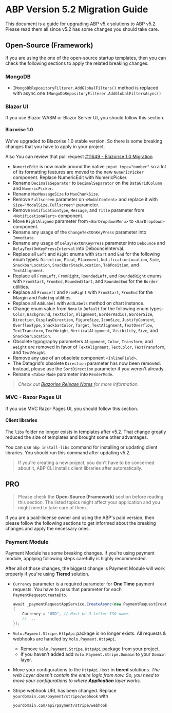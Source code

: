 # ABP Version 5.2 Migration Guide

This document is a guide for upgrading ABP v5.x solutions to ABP v5.2. Please read them all since v5.2 has some changes you should take care.

## Open-Source (Framework)

If you are using the one of the open-source startup templates, then you can check the following sections to apply the related breaking changes:

### MongoDB

- `IMongoDbRepositoryFilterer.AddGlobalFilters()` method is replaced with async one `IMongoDbRepositoryFilterer.AddGlobalFiltersAsync()` 

### Blazor UI
If you use Blazor WASM or Blazor Server UI, you should follow this section.

#### Blazorise 1.0
We've upgraded to Blazorise 1.0 stable version. So there is some breaking changes that you have to apply in your project.

Also You can review that pull request [#11649 - Blazorise 1.0 Migration](https://github.com/abpframework/abp/pull/11649)

- `NumericEdit` is now made around the native `input type="number"` so a lot of its formatting features are moved to the new `NumericPicker` component. Replace NumericEdit with NumericPicker.
- Rename `DecimalsSeparator` to `DecimalSeparator` on the `DataGridColumn` and `NumericPicker`.
- Rename `MaxMessageSize` to `MaxChunkSize`.
- Remove `Fullscreen` parameter on `<ModalContent>` and replace it with `Size="ModalSize.Fullscreen"` parameter.
- Remove `NotificationType`, `Message`, and `Title` parameter from `<NotificationAlert>` component.
- Move `RightAligned` parameter from `<BarDropdownMenu>` to `<BarDropdown>` component.
- Rename any usage of the `ChangeTextOnKeyPress` parameter into `Immediate`.
- Rename any usage of `DelayTextOnKeyPress` parameter into `Debounce` and `DelayTextOnKeyPressInterval` into DebounceInterval.
- Replace all `Left` and `Right` enums with `Start` and `End` for the following enum types: `Direction`, `Float`, `Placement`, `NotificationLocation`, `Side`, `SnackbarLocation`, `SnackbarStackLocation`, `TabPosition`, and `TextAlignment`.
- Replace all `FromLeft`, `FromRight`, `RoundedLeft`, and `RoundedRight` enums with `FromStart`, `FromEnd`, `RoundedStart`, and `RoundedEnd` for the `Border` utilities.
- Replace all `FromLeft` and `FromRight` with `FromStart`, `FromEnd` for the Margin and `Padding` utilities.
- Replace all `AddLabel` with `AddLabels` method on chart instance.
- Change enum value from `None` to `Default` for the following enum types: `Color`, `Background`, `TextColor`, `Alignment`, `BorderRadius`, `BorderSize`, `Direction`, `DisplayDirection`, `FigureSize`, `IconSize`, `JustifyContent`, `OverflowType`, `SnackbarColor`, `Target`, `TextAlignment`, `TextOverflow`, `TextTransform`, `TextWeight`, `VerticalAlignment`, `Visibility`, `Size`, and `SnackbarLocation`.
- Obsolete typography parameters `Alignment`, `Color`, `Transform`, and `Weight` are removed in favor of `TextAlignment`, `TextColor`, `TextTransform`, and `TextWeight`.
- Remove any use of an obsolete component `<InlineField>`.
- The Datagrid's obsolete `Direction` parameter has now been removed. Instead, please use the `SortDirection` parameter if you weren't already..
- Rename `<Tabs>` `Mode` parameter into `RenderMode`.

> _Check out [Blazorise Release Notes](https://preview.blazorise.com/news/release-notes/100) for more information._

### MVC - Razor Pages UI

If you use MVC Razor Pages UI, you should follow this section.

#### Client libraries
The `libs` folder no longer exists in templates after v5.2. That change greatly reduced the size of templates and brought some other advantages.

You can use `abp install-libs` command for installing or updating client libraries. You should run this command after updating v5.2.

> If you're creating a new project, you don't have to be concerned about it, ABP CLI installs client libraries after automatically.

## PRO

> Please check the **Open-Source (Framework)** section before reading this section. The listed topics might affect your application and you might need to take care of them.

If you are a paid-license owner and using the ABP's paid version, then please follow the following sections to get informed about the breaking changes and apply the necessary ones:

### Payment Module

Payment Module has some breaking changes. If you're using payment module, applying following steps carefully is highly recommended.

After all of those changes, the biggest change is Payment Module will work properly if you're using **Tiered** solution.

- `Currency` parameter is a required parameter for **One Time** payment requests. You have to pass that parameter for each `PaymentRequestCreateDto`.

    ```csharp
    await _paymentRequestAppService.CreateAsync(new PaymentRequestCreateDto
    {
        Currency = "USD", // Must be 3 letter ISO name.
        // ...
    });
    ```

- `Volo.Payment.Stripe.HttpApi` package is no longer exists. All requests & webhooks are handled by `Volo.Payment.HttpApi`.

    - Remove `Volo.Payment.Stripe.HttpApi` package from your project.
    - If you haven't added add `Volo.Payment.Stripe.Domain` to your `Domain` layer.
    
- Move your configurations to the `HttpApi.Host` in **tiered** solutions. 
  _The web Layer doesn't contain the entire logic from now. So, you need to move your configurations to where **Application** layer works._

- Stripe webhook URL has been changed. Replace `yourdomain.com/payment/stripe/webhook` with 
    ```
    yourdomain.com/api/payment/stripe/webhook
    ```